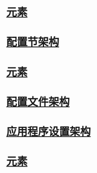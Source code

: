 # [<linkedConfiguration> 元素](linkedconfiguration-element.md)
# [配置节架构](configuration-sections-schema.md)
# [<assemblyBinding> 元素](assemblybinding-element-for-configuration.md)
# [配置文件架构](index.md)
# [应用程序设置架构](application-settings-schema.md)
# [<configuration> 元素](configuration-element.md)
